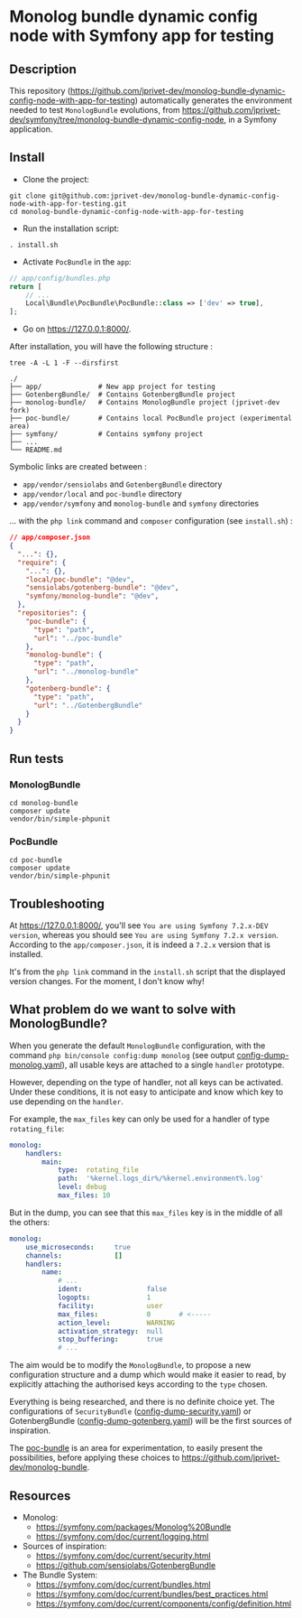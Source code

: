 # Monolog bundle dynamic config node with Symfony app for testing

## Description

This repository (https://github.com/jprivet-dev/monolog-bundle-dynamic-config-node-with-app-for-testing) automatically generates the environment needed to test `MonologBundle` evolutions, from https://github.com/jprivet-dev/symfony/tree/monolog-bundle-dynamic-config-node, in a Symfony application.

## Install

- Clone the project:

```shell
git clone git@github.com:jprivet-dev/monolog-bundle-dynamic-config-node-with-app-for-testing.git
cd monolog-bundle-dynamic-config-node-with-app-for-testing
```

- Run the installation script:

```shell
. install.sh
```

- Activate `PocBundle` in the `app`:

```php
// app/config/bundles.php
return [
    // ...
    Local\Bundle\PocBundle\PocBundle::class => ['dev' => true],
];
```

- Go on https://127.0.0.1:8000/.


After installation, you will have the following structure :

```
tree -A -L 1 -F --dirsfirst

./
├── app/              # New app project for testing
├── GotenbergBundle/  # Contains GotenbergBundle project
├── monolog-bundle/   # Contains MonologBundle project (jprivet-dev fork)
├── poc-bundle/       # Contains local PocBundle project (experimental area)
├── symfony/          # Contains symfony project
├── ...
└── README.md
```

Symbolic links are created between :

- `app/vendor/sensiolabs` and `GotenbergBundle` directory
- `app/vendor/local` and `poc-bundle` directory
- `app/vendor/symfony` and `monolog-bundle` and `symfony` directories

... with the `php link` command and `composer` configuration (see `install.sh`) :

```json
// app/composer.json
{
  "...": {},
  "require": {
    "...": {},
    "local/poc-bundle": "@dev",
    "sensiolabs/gotenberg-bundle": "@dev",
    "symfony/monolog-bundle": "@dev",
  },
  "repositories": {
    "poc-bundle": {
      "type": "path",
      "url": "../poc-bundle"
    },
    "monolog-bundle": {
      "type": "path",
      "url": "../monolog-bundle"
    },
    "gotenberg-bundle": {
      "type": "path",
      "url": "../GotenbergBundle"
    }
  }
}
```

## Run tests

### MonologBundle

```shell
cd monolog-bundle
composer update
vendor/bin/simple-phpunit
```
### PocBundle

```shell
cd poc-bundle
composer update
vendor/bin/simple-phpunit
```

## Troubleshooting

At https://127.0.0.1:8000/, you'll see `You are using Symfony 7.2.x-DEV version`, whereas you should see `You are using Symfony 7.2.x version`. According to the `app/composer.json`, it is indeed a `7.2.x` version that is installed.

It's from the `php link` command in the `install.sh` script that the displayed version changes. For the moment, I don't know why!

## What problem do we want to solve with MonologBundle?

When you generate the default `MonologBundle` configuration, with the command `php bin/console config:dump monolog` (see output [config-dump-monolog.yaml](config-dump/config-dump-monolog.yaml)), all usable keys are attached to a single `handler` prototype.

However, depending on the type of handler, not all keys can be activated. Under these conditions, it is not easy to anticipate and know which key to use depending on the `handler`.

For example, the `max_files` key can only be used for a handler of type `rotating_file`:

```yaml
monolog:
    handlers:
        main:
            type:  rotating_file
            path:  '%kernel.logs_dir%/%kernel.environment%.log'
            level: debug
            max_files: 10
```

But in the dump, you can see that this `max_files` key is in the middle of all the others:

```yaml
monolog:
    use_microseconds:     true
    channels:             []
    handlers:
        name:
            # ...
            ident:                false
            logopts:              1
            facility:             user
            max_files:            0       # <-----
            action_level:         WARNING
            activation_strategy:  null
            stop_buffering:       true
            # ...
```

The aim would be to modify the `MonologBundle`, to propose a new configuration structure and a dump which would make it easier to read, by explicitly attaching the authorised keys according to the `type` chosen.

Everything is being researched, and there is no definite choice yet. The configurations of `SecurityBundle` ([config-dump-security.yaml](config-dump/config-dump-security.yaml)) or GotenbergBundle ([config-dump-gotenberg.yaml](config-dump/config-dump-gotenberg.yaml)) will be the first sources of inspiration.

The [poc-bundle](poc-bundle) is an area for experimentation, to easily present the possibilities, before applying these choices to https://github.com/jprivet-dev/monolog-bundle.

## Resources

- Monolog:
  - https://symfony.com/packages/Monolog%20Bundle
  - https://symfony.com/doc/current/logging.html 
- Sources of inspiration:
  - https://symfony.com/doc/current/security.html
  - https://github.com/sensiolabs/GotenbergBundle
- The Bundle System:
  - https://symfony.com/doc/current/bundles.html
  - https://symfony.com/doc/current/bundles/best_practices.html
  - https://symfony.com/doc/current/components/config/definition.html
